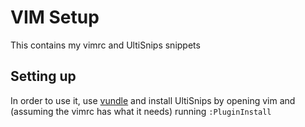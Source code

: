 # VIM Setup

This contains my vimrc and UltiSnips snippets

## Setting up

In order to use it, use [vundle](https://github.com/VundleVim/Vundle.vim) and install UltiSnips by opening vim and (assuming the vimrc has what it needs) running ```:PluginInstall```
